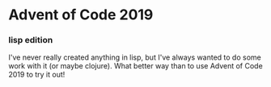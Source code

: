 # Advent of Code 2019

### lisp edition

I've never really created anything in lisp, but I've always wanted to do some work with it (or maybe clojure). What better way than to use Advent of Code 2019 to try it out!
